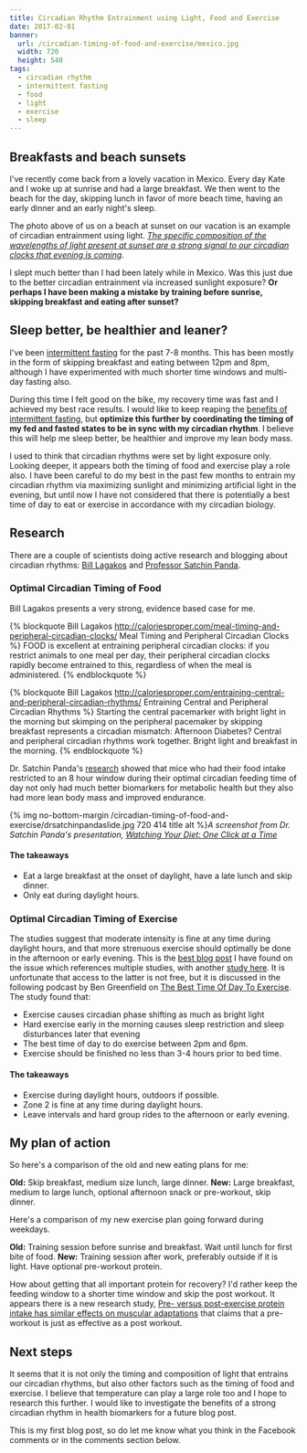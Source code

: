 ```yaml
---
title: Circadian Rhythm Entrainment using Light, Food and Exercise
date: 2017-02-01
banner: 
  url: /circadian-timing-of-food-and-exercise/mexico.jpg
  width: 720
  height: 540
tags: 
  - circadian rhythm 
  - intermittent fasting 
  - food 
  - light 
  - exercise 
  - sleep
---
```

## Breakfasts and beach sunsets <span> </span>

I've recently come back from a lovely vacation in Mexico. Every day Kate and I woke up at sunrise and had a large breakfast. We then went to the beach for the day, skipping lunch in favor of more beach time, having an early dinner and an early night's sleep.

The photo above of us on a beach at sunset on our vacation is an example of circadian entrainment using light. *[The specific composition of the wavelengths of light present at sunset are a strong signal to our circadian clocks that evening is coming](http://www.sciencemag.org/news/2015/04/colors-help-set-body-s-internal-clock)*.

I slept much better than I had been lately while in Mexico. Was this just due to the better circadian entrainment via increased sunlight exposure? **Or perhaps I have been making a mistake by training before sunrise, skipping breakfast and eating after sunset?**

## Sleep better, be healthier and leaner?

I've been [intermittent fasting](http://bradpilon.com/introduction-to-intermittent-fasting/) for the past 7-8 months. This has been mostly in the form of skipping breakfast and eating between 12pm and 8pm, although I have experimented with much shorter time windows and multi-day fasting also. 

During this time I felt good on the bike, my recovery time was fast and I achieved my best race results.  I would like to keep reaping the [benefits of intermittent fasting](http://www.marksdailyapple.com/health-benefits-of-intermittent-fasting/), but **optimize this further by coordinating the timing of my fed and fasted states to be in sync with my circadian rhythm**. I believe this will help me sleep better, be healthier and improve my lean body mass.

I used to think that circadian rhythms were set by light exposure only. Looking deeper, it appears both the timing of food and exercise play a role also. I have been careful to do my best in the past few months to entrain my circadian rhythm via maximizing sunlight and minimizing artificial light in the evening, but until now I have not considered that there is potentially a best time of day to eat or exercise in accordance with my circadian biology.

## Research

There are a couple of scientists doing active research and blogging about circadian rhythms: [Bill Lagakos](http://caloriesproper.com/about-me/) and [Professor Satchin Panda](http://www.salk.edu/scientist/satchidananda-panda/).

### Optimal Circadian Timing of Food

Bill Lagakos presents a very strong, evidence based case for me.

{% blockquote Bill Lagakos http://caloriesproper.com/meal-timing-and-peripheral-circadian-clocks/ Meal Timing and Peripheral Circadian Clocks %}
FOOD is excellent at entraining peripheral circadian clocks: if you restrict animals to one meal per day, their peripheral circadian clocks rapidly become entrained to this, regardless of when the meal is administered.
{% endblockquote %}

{% blockquote Bill Lagakos http://caloriesproper.com/entraining-central-and-peripheral-circadian-rhythms/ Entraining Central and Peripheral Circadian Rhythms %}
Starting the central pacemarker with bright light in the morning but skimping on the peripheral pacemaker by skipping breakfast represents a circadian mismatch: Afternoon Diabetes? Central and peripheral circadian rhythms work together.  Bright light and breakfast in the morning.
{% endblockquote %}

Dr. Satchin Panda's [research](https://www.youtube.com/watch?time_continue=29&v=qPpAvvPG0nc) showed that mice who had their food intake restricted to an 8 hour window during their optimal circadian feeding time of day not only had much better biomarkers for metabolic health but they also had more lean body mass and improved endurance.

{% img no-bottom-margin /circadian-timing-of-food-and-exercise/drsatchinpandaslide.jpg 720 414 title alt %}*A screenshot from Dr. Satchin Panda's presentation, [Watching Your Diet: One Click at a Time](https://www.youtube.com/watch?time_continue=29&v=qPpAvvPG0nc)*

#### The takeaways

* Eat a large breakfast at the onset of daylight, have a late lunch and skip dinner.
* Only eat during daylight hours.

### Optimal Circadian Timing of Exercise

The studies suggest that moderate intensity is fine at any time during daylight hours, and that more strenuous exercise should optimally be done in the afternoon or early evening. This is the [best blog post](http://bayesianbodybuilding.com/best-time-to-work-out/) I have found on the issue which references multiple studies, with another [study here](http://journals.lww.com/nsca-jscr/Citation/2017/01000/Effect_of_Time_of_Day_on_Biochemical_Markers_in.30.aspx). It is unfortunate that access to the latter is not free, but it is discussed in the following podcast by Ben Greenfield on [The Best Time Of Day To Exercise](https://www.youtube.com/watch?v=QvIT49L8Oo4&t=1444s). The study found that: 

* Exercise causes circadian phase shifting as much as bright light
* Hard exercise early in the morning causes sleep restriction and sleep disturbances later that evening
* The best time of day to do exercise between 2pm and 6pm.
* Exercise should be finished no less than 3-4 hours prior to bed time.

#### The takeaways

* Exercise during daylight hours, outdoors if possible.
* Zone 2 is fine at any time during daylight hours.
* Leave intervals and hard group rides to the afternoon or early evening.

## My plan of action

So here's a comparison of the old and new eating plans for me:

**Old:** Skip breakfast, medium size lunch, large dinner.
**New:** Large breakfast, medium to large lunch, optional afternoon snack or pre-workout, skip dinner.

Here's a comparison of my new exercise plan going forward during weekdays.

**Old:** Training session before sunrise and breakfast. Wait until lunch for first bite of food.
**New:** Training session after work, preferably outside if it is light. Have optional pre-workout protein.

How about getting that all important protein for recovery? I'd rather keep the feeding window to a shorter time window and skip the post workout. It appears there is a new research study, [Pre- versus post-exercise protein intake has similar effects on muscular adaptations](https://peerj.com/articles/2825.pdf) that claims that a pre-workout is just as effective as a post workout.


## Next steps

It seems that it is not only the timing and composition of light that entrains our circadian rhythms, but also other factors such as the timing of food and exercise. I believe that temperature can play a large role too and I hope to research this further. I would like to investigate the benefits of a strong circadian rhythm in health biomarkers for a future blog post. 

This is my first blog post, so do let me know what you think in the Facebook comments or in the comments section below.






